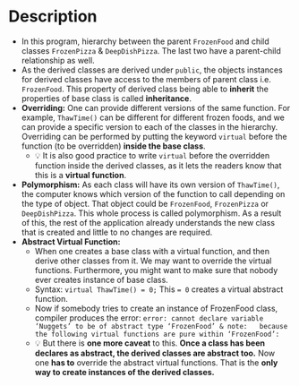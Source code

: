 # Description
- In this program, hierarchy between the parent `FrozenFood` and child classes `FrozenPizza` & `DeepDishPizza`. The last two have a parent-child relationship as well.
- As the derived classes are derived under `public`, the objects instances for derived classes have access to the members of parent class i.e. `FrozenFood`. This property of derived class being able to **inherit** the properties of base class is called **inheritance**.
- **Overriding:** One can provide different versions of the same function. For example, `ThawTime()` can be different for different frozen foods, and we can provide a specific version to each of the classes in the hierarchy. Overriding can be performed by putting the keyword `virtual` before the function (to be overridden) **inside the base class**. 
  - :bulb: It is also good practice to write `virtual` before the overridden function inside the derived classes, as it lets the readers know that this is a **virtual function**.
- **Polymorphism:** As each class will have its own version of `ThawTime()`, the computer knows which version of the function to call depending on the type of object. That object could be `FrozenFood`, `FrozenPizza` or `DeepDishPizza`. This whole process is called polymorphism. As a result of this, the rest of the application already understands the new class that is created and little to no changes are required. 
- **Abstract Virtual Function:** 
  - When one creates a base class with a virtual function, and then derive other classes from it. We may want to override the virtual functions. Furthermore, you might want to make sure that nobody ever creates instance of base class. 
  - Syntax: `virtual ThawTime() = 0;` This `= 0` creates a virtual abstract function.
  - Now if somebody tries to create an instance of FrozenFood class, compiler produces the error: `error: cannot declare variable ‘Nuggets’ to be of abstract type ‘FrozenFood’ & note:   because the following virtual functions are pure within ‘FrozenFood’:`
  - :bulb: But there is **one more caveat** to this. **Once a class has been declares as abstract, the derived classes are abstract too.** Now one **has to** override the abstract virtual functions. That is the **only way to create instances of the derived classes.**